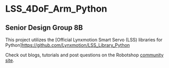 # LSS_4DoF_Arm_Python
## Senior Design Group 8B

This project utilizes the [Official Lynxmotion Smart Servo (LSS) libraries for Python]https://github.com/Lynxmotion/LSS_Library_Python

Check out blogs, tutorials and post questions on the Robotshop [community site](https://www.robotshop.com/community/).
